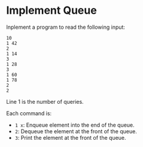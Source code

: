 # Implement Queue

Inplement a program to read the following input:

```
10
1 42
2
1 14
3
1 28
3
1 60
1 78
2
2
```

Line 1 is the number of queries.

Each command is:

* `1 x`: Enqueue element  into the end of the queue.
* `2`: Dequeue the element at the front of the queue.
* `3`: Print the element at the front of the queue.
